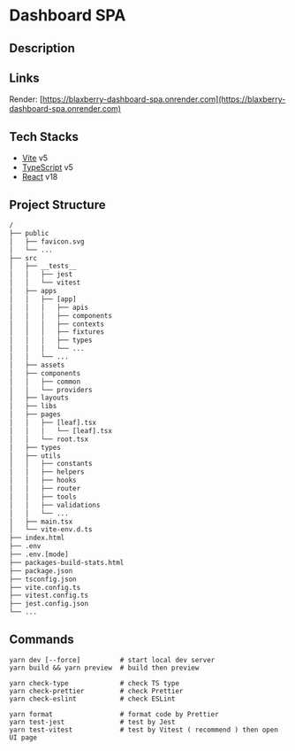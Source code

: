 # Dashboard SPA

## Description

## Links

Render: [https://blaxberry-dashboard-spa.onrender.com](https://blaxberry-dashboard-spa.onrender.com)

## Tech Stacks

- [Vite]() v5
- [TypeScript]() v5
- [React]() v18

## Project Structure

```txt
/
├── public
│   ├── favicon.svg
│   └── ...
├── src
│   ├── __tests__
│   │   ├── jest
│   │   └── vitest
│   ├── apps
│   │   ├── [app]
│   │   │   ├── apis
│   │   │   ├── components
│   │   │   ├── contexts
│   │   │   ├── fixtures
│   │   │   ├── types
│   │   │   └── ...
│   │   └── ...
│   ├── assets
│   ├── components
│   │   ├── common
│   │   └── providers
│   ├── layouts
│   ├── libs
│   ├── pages
│   │   ├── [leaf].tsx
│   │   │   └── [leaf].tsx
│   │   └── root.tsx
│   ├── types
│   ├── utils
│   │   ├── constants
│   │   ├── helpers
│   │   ├── hooks
│   │   ├── router
│   │   ├── tools
│   │   ├── validations
│   │   └── ...
│   ├── main.tsx
│   └── vite-env.d.ts
├── index.html
├── .env
├── .env.[mode]
├── packages-build-stats.html
├── package.json
├── tsconfig.json
├── vite.config.ts
├── vitest.config.ts
├── jest.config.json
└── ...
```

## Commands

```shell
yarn dev [--force]          # start local dev server
yarn build && yarn preview  # build then preview

yarn check-type             # check TS type
yarn check-prettier         # check Prettier
yarn check-eslint           # check ESLint

yarn format                 # format code by Prettier
yarn test-jest              # test by Jest
yarn test-vitest            # test by Vitest ( recommend ) then open UI page
```
